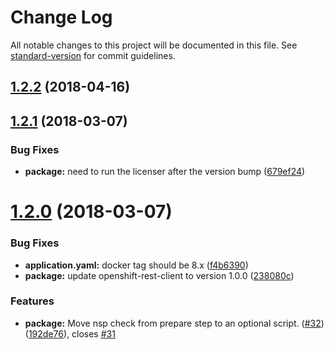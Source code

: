 # Change Log

All notable changes to this project will be documented in this file. See [standard-version](https://github.com/conventional-changelog/standard-version) for commit guidelines.

<a name="1.2.2"></a>
## [1.2.2](https://github.com/bucharest-gold/nodejs-configmap/compare/v1.2.1...v1.2.2) (2018-04-16)



<a name="1.2.1"></a>
## [1.2.1](https://github.com/bucharest-gold/nodejs-configmap/compare/v1.2.0...v1.2.1) (2018-03-07)


### Bug Fixes

* **package:** need to run the licenser after the version bump ([679ef24](https://github.com/bucharest-gold/nodejs-configmap/commit/679ef24))



<a name="1.2.0"></a>
# [1.2.0](https://github.com/bucharest-gold/nodejs-configmap/compare/v1.1.2...v1.2.0) (2018-03-07)


### Bug Fixes

* **application.yaml:** docker tag should be 8.x ([f4b6390](https://github.com/bucharest-gold/nodejs-configmap/commit/f4b6390))
* **package:** update openshift-rest-client to version 1.0.0 ([238080c](https://github.com/bucharest-gold/nodejs-configmap/commit/238080c))


### Features

* **package:** Move nsp check from prepare step to an optional script. ([#32](https://github.com/bucharest-gold/nodejs-configmap/issues/32)) ([192de76](https://github.com/bucharest-gold/nodejs-configmap/commit/192de76)), closes [#31](https://github.com/bucharest-gold/nodejs-configmap/issues/31)
